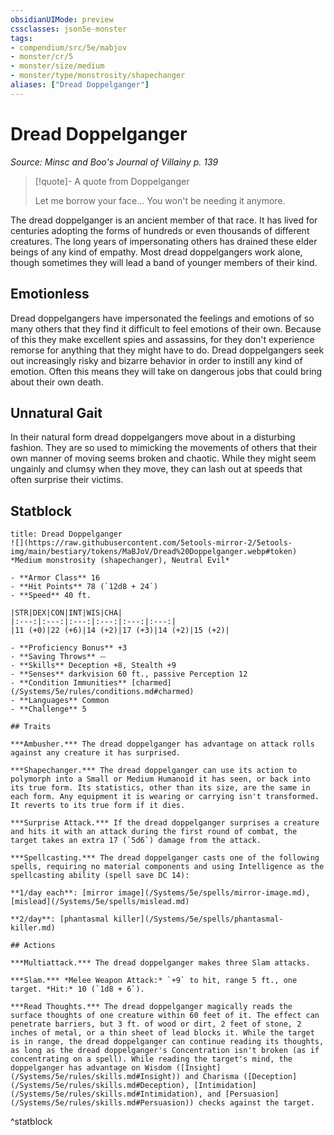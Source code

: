 ```yaml
---
obsidianUIMode: preview
cssclasses: json5e-monster
tags:
- compendium/src/5e/mabjov
- monster/cr/5
- monster/size/medium
- monster/type/monstrosity/shapechanger
aliases: ["Dread Doppelganger"]
---
```

# Dread Doppelganger
*Source: Minsc and Boo's Journal of Villainy p. 139*  

> [!quote]- A quote from Doppelganger  
> 
> Let me borrow your face... You won't be needing it anymore.

The dread doppelganger is an ancient member of that race. It has lived for centuries adopting the forms of hundreds or even thousands of different creatures. The long years of impersonating others has drained these elder beings of any kind of empathy. Most dread doppelgangers work alone, though sometimes they will lead a band of younger members of their kind.

## Emotionless

Dread doppelgangers have impersonated the feelings and emotions of so many others that they find it difficult to feel emotions of their own. Because of this they make excellent spies and assassins, for they don't experience remorse for anything that they might have to do. Dread doppelgangers seek out increasingly risky and bizarre behavior in order to instill any kind of emotion. Often this means they will take on dangerous jobs that could bring about their own death.

## Unnatural Gait

In their natural form dread doppelgangers move about in a disturbing fashion. They are so used to mimicking the movements of others that their own manner of moving seems broken and chaotic. While they might seem ungainly and clumsy when they move, they can lash out at speeds that often surprise their victims.

## Statblock

```ad-statblock
title: Dread Doppelganger
![](https://raw.githubusercontent.com/5etools-mirror-2/5etools-img/main/bestiary/tokens/MaBJoV/Dread%20Doppelganger.webp#token)
*Medium monstrosity (shapechanger), Neutral Evil*

- **Armor Class** 16
- **Hit Points** 78 (`12d8 + 24`)
- **Speed** 40 ft.

|STR|DEX|CON|INT|WIS|CHA|
|:---:|:---:|:---:|:---:|:---:|:---:|
|11 (+0)|22 (+6)|14 (+2)|17 (+3)|14 (+2)|15 (+2)|

- **Proficiency Bonus** +3
- **Saving Throws** ⏤
- **Skills** Deception +8, Stealth +9
- **Senses** darkvision 60 ft., passive Perception 12
- **Condition Immunities** [charmed](/Systems/5e/rules/conditions.md#charmed)
- **Languages** Common
- **Challenge** 5

## Traits

***Ambusher.*** The dread doppelganger has advantage on attack rolls against any creature it has surprised.

***Shapechanger.*** The dread doppelganger can use its action to polymorph into a Small or Medium Humanoid it has seen, or back into its true form. Its statistics, other than its size, are the same in each form. Any equipment it is wearing or carrying isn't transformed. It reverts to its true form if it dies.

***Surprise Attack.*** If the dread doppelganger surprises a creature and hits it with an attack during the first round of combat, the target takes an extra 17 (`5d6`) damage from the attack.

***Spellcasting.*** The dread doppelganger casts one of the following spells, requiring no material components and using Intelligence as the spellcasting ability (spell save DC 14):

**1/day each**: [mirror image](/Systems/5e/spells/mirror-image.md), [mislead](/Systems/5e/spells/mislead.md)

**2/day**: [phantasmal killer](/Systems/5e/spells/phantasmal-killer.md)

## Actions

***Multiattack.*** The dread doppelganger makes three Slam attacks.

***Slam.*** *Melee Weapon Attack:* `+9` to hit, range 5 ft., one target. *Hit:* 10 (`1d8 + 6`).

***Read Thoughts.*** The dread doppelganger magically reads the surface thoughts of one creature within 60 feet of it. The effect can penetrate barriers, but 3 ft. of wood or dirt, 2 feet of stone, 2 inches of metal, or a thin sheet of lead blocks it. While the target is in range, the dread doppelganger can continue reading its thoughts, as long as the dread doppelganger's Concentration isn't broken (as if concentrating on a spell). While reading the target's mind, the doppelganger has advantage on Wisdom ([Insight](/Systems/5e/rules/skills.md#Insight)) and Charisma ([Deception](/Systems/5e/rules/skills.md#Deception), [Intimidation](/Systems/5e/rules/skills.md#Intimidation), and [Persuasion](/Systems/5e/rules/skills.md#Persuasion)) checks against the target.
```
^statblock